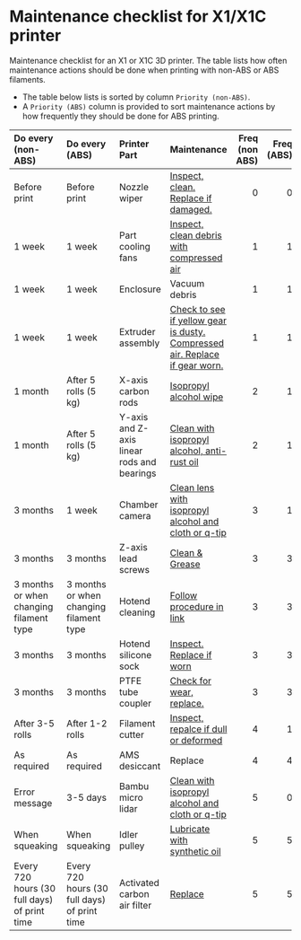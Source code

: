 # Maintenance checklist for X1/X1C printer

Maintenance checklist for an X1 or X1C 3D printer. The table lists how often maintenance actions should be done when printing with non-ABS or ABS filaments.

- The table below lists is sorted by column `Priority (non-ABS)`.
- A `Priority (ABS)` column is provided to sort maintenance actions by how frequently they should be done for ABS printing.


| Do every (non-ABS)                           | Do every (ABS)                               | Printer Part                               | Maintenance                                                                                                                                                    |   Freq (non ABS) |   Freq (ABS) |
|:---------------------------------------------|:---------------------------------------------|:-------------------------------------------|:---------------------------------------------------------------------------------------------------------------------------------------------------------------|-----------------:|-------------:|
| Before print                                 | Before print                                 | Nozzle wiper                               | [Inspect, clean. Replace if damaged.](https://wiki.bambulab.com/en/x1/maintenance/basic-maintenance#nozzle-wiper)                                              |                0 |            0 |
| 1 week                                       | 1 week                                       | Part cooling fans                          | [Inspect, clean debris with compressed air](https://wiki.bambulab.com/en/x1/maintenance/basic-maintenance#part-cooling-fans)                                   |                1 |            1 |
| 1 week                                       | 1 week                                       | Enclosure                                  | Vacuum debris                                                                                                                                                  |                1 |            1 |
| 1 week                                       | 1 week                                       | Extruder assembly                          | [Check to see if yellow gear is dusty. Compressed air. Replace if gear worn.](https://wiki.bambulab.com/en/x1/maintenance/basic-maintenance#extruder-assembly) |                1 |            1 |
| 1 month                                      | After 5 rolls (5 kg)                         | X-axis carbon rods                         | [Isopropyl alcohol wipe](https://wiki.bambulab.com/en/x1/maintenance/basic-maintenance#x-axis-carbon-rods)                                                     |                2 |            1 |
| 1 month                                      | After 5 rolls (5 kg)                         | Y-axis and Z-axis linear rods and bearings | [Clean with isopropyl alcohol, anti-rust oil](https://wiki.bambulab.com/en/x1/maintenance/basic-maintenance#y-axis-and-z-axis-linear-rods-and-bearings)        |                2 |            1 |
| 3 months                                     | 1 week                                       | Chamber camera                             | [Clean lens with isopropyl alcohol and cloth or q-tip](https://wiki.bambulab.com/en/x1/maintenance/basic-maintenance#chamber-camera)                           |                3 |            1 |
| 3 months                                     | 3 months                                     | Z-axis lead screws                         | [Clean & Grease](https://wiki.bambulab.com/en/x1/maintenance/basic-maintenance#z-axis-lead-screws)                                                             |                3 |            3 |
| 3 months or when changing filament type      | 3 months or when changing filament type      | Hotend cleaning                            | [Follow procedure in link](https://wiki.bambulab.com/en/x1/maintenance/basic-maintenance#hotend-cleaning)                                                      |                3 |            3 |
| 3 months                                     | 3 months                                     | Hotend silicone sock                       | [Inspect. Replace if worn](https://wiki.bambulab.com/en/x1/maintenance/basic-maintenance#hotend-silicone-sock)                                                 |                3 |            3 |
| 3 months                                     | 3 months                                     | PTFE tube coupler                          | [Check for wear, replace.](https://wiki.bambulab.com/en/x1/maintenance/basic-maintenance#ptfe-tube-coupler)                                                    |                3 |            3 |
| After 3-5 rolls                              | After 1-2 rolls                              | Filament cutter                            | [Inspect, repalce if dull or deformed](https://wiki.bambulab.com/en/x1/maintenance/basic-maintenance#filament-cutter)                                          |                4 |            1 |
| As required                                  | As required                                  | AMS desiccant                              | Replace                                                                                                                                                        |                4 |            4 |
| Error message                                | 3-5 days                                     | Bambu micro lidar                          | [Clean with isopropyl alcohol and cloth or q-tip](https://wiki.bambulab.com/en/x1/maintenance/basic-maintenance#bambu-micro-lidar)                             |                5 |            0 |
| When squeaking                               | When squeaking                               | Idler pulley                               | [Lubricate with synthetic oil](https://wiki.bambulab.com/en/x1/maintenance/basic-maintenance#idler-pulley)                                                     |                5 |            5 |
| Every 720 hours (30 full days) of print time | Every 720 hours (30 full days) of print time | Activated carbon air filter                | [Replace](https://wiki.bambulab.com/en/x1/maintenance/basic-maintenance#activated-carbon-air-filter)                                                           |                5 |            5 |